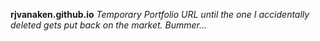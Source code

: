 **rjvanaken.github.io**
_Temporary Portfolio URL until the one I accidentally deleted gets put back on the market. Bummer..._
